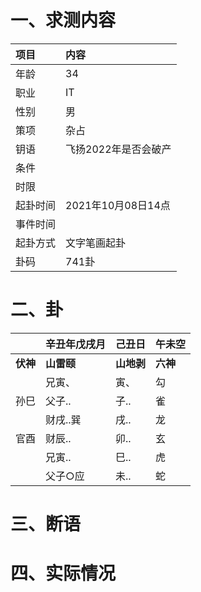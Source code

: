 # 一、求测内容
|项目|内容|
|:-|:-|
|年龄|34|
|职业|IT|
|性别|男|
|策项|杂占|
|钥语|飞扬2022年是否会破产|
|条件||
|时限||
|起卦时间|2021年10月08日14点|
|事件时间||
|起卦方式|文字笔画起卦|
|卦码|741卦|

# 二、卦
||辛丑年戊戌月|己丑日|午未空|
|:-|:-|:-|:-|
|**伏神**|**山雷颐**|**山地剥**|**六神**|
||兄寅、|寅、|勾|
|孙巳|父子..|子..|雀|
||财戌..巽|戌..|龙|
|官酉|财辰..|卯..|玄|
||兄寅..|巳..|虎|
||父子○应|未..|蛇|


# 三、断语

# 四、实际情况